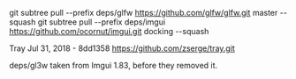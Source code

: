 git subtree pull --prefix deps/glfw https://github.com/glfw/glfw.git master --squash
git subtree pull --prefix deps/imgui https://github.com/ocornut/imgui.git docking --squash

Tray Jul 31, 2018 - 8dd1358
https://github.com/zserge/tray.git

deps/gl3w taken from Imgui 1.83, before they removed it.

